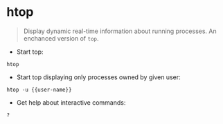 # htop

> Display dynamic real-time information about running processes.  An enchanced version of `top`.

- Start top:

`htop`

- Start top displaying only processes owned by given user:

`htop -u {{user-name}}`

- Get help about interactive commands:

`?`
